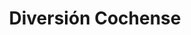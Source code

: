 ---
title: "Diversión Cochense"
description: "Genero tradicional Neoespartano de la Isla de Coche"
etiquetas: ["generos tradicionales"]
---